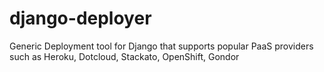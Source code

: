 django-deployer
===============

Generic Deployment tool for Django that supports popular PaaS providers such as Heroku, Dotcloud, Stackato, OpenShift, Gondor